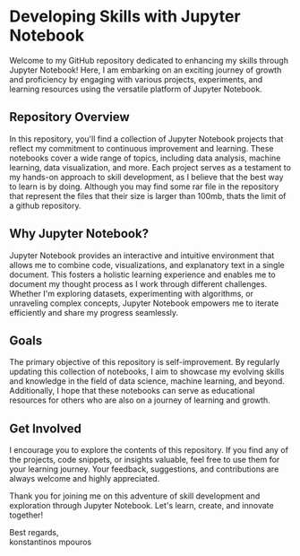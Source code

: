 # Developing Skills with Jupyter Notebook

Welcome to my GitHub repository dedicated to enhancing my skills through Jupyter Notebook! Here, I am embarking on an exciting journey of growth and proficiency by engaging with various projects, experiments, and learning resources using the versatile platform of Jupyter Notebook.

## Repository Overview
In this repository, you'll find a collection of Jupyter Notebook projects that reflect my commitment to continuous improvement and learning. These notebooks cover a wide range of topics, including data analysis, machine learning, data visualization, and more. Each project serves as a testament to my hands-on approach to skill development, as I believe that the best way to learn is by doing. Although you may find some rar file in the repository that represent the files that their size is larger than 100mb, thats the limit of a github repository.

## Why Jupyter Notebook?
Jupyter Notebook provides an interactive and intuitive environment that allows me to combine code, visualizations, and explanatory text in a single document. This fosters a holistic learning experience and enables me to document my thought process as I work through different challenges. Whether I'm exploring datasets, experimenting with algorithms, or unraveling complex concepts, Jupyter Notebook empowers me to iterate efficiently and share my progress seamlessly.

## Goals
The primary objective of this repository is self-improvement. By regularly updating this collection of notebooks, I aim to showcase my evolving skills and knowledge in the field of data science, machine learning, and beyond. Additionally, I hope that these notebooks can serve as educational resources for others who are also on a journey of learning and growth.

## Get Involved
I encourage you to explore the contents of this repository. If you find any of the projects, code snippets, or insights valuable, feel free to use them for your learning journey. Your feedback, suggestions, and contributions are always welcome and highly appreciated.

Thank you for joining me on this adventure of skill development and exploration through Jupyter Notebook. Let's learn, create, and innovate together!

Best regards,  
konstantinos mpouros
